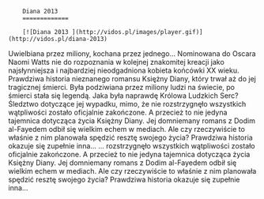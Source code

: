 
        Diana 2013 
        =============
        
        [![Diana 2013 ](http://vidos.pl/images/player.gif)](http://vidos.pl/diana-2013)
        
        
 Uwielbiana przez miliony, kochana przez jednego... Nominowana do Oscara Naomi Watts nie do rozpoznania w kolejnej znakomitej kreacji jako najsłynniejsza i najbardziej nieodgadniona kobieta końcówki XX wieku. Prawdziwa historia nieznanego romansu Księżny Diany, który trwał aż do jej tragicznej śmierci. Była podziwiana przez miliony ludzi na świecie, po śmierci stała się legendą. Jaka była naprawdę Królowa Ludzkich Serc?  Śledztwo dotyczące jej wypadku, mimo, że nie rozstrzygnęło wszystkich wątpliwości zostało oficjalnie zakończone. A przecież to nie jedyna tajemnica dotycząca życia Księżny Diany. Jej domniemany romans z Dodim al-Fayedem odbił się wielkim echem w mediach. Ale czy rzeczywiście to właśnie z nim planowała spędzić resztę swojego życia? Prawdziwa historia okazuje się zupełnie inna...  ... rozstrzygnęło wszystkich wątpliwości zostało oficjalnie zakończone. A przecież to nie jedyna tajemnica dotycząca życia Księżny Diany. Jej domniemany romans z Dodim al-Fayedem odbił się wielkim echem w mediach. Ale czy rzeczywiście to właśnie z nim planowała spędzić resztę swojego życia? Prawdziwa historia okazuje się zupełnie inna...
    